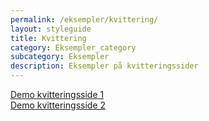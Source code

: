 ```yaml
---
permalink: /eksempler/kvittering/
layout: styleguide
title: Kvittering
category: Eksempler_category
subcategory: Eksempler
description: Eksempler på kvitteringssider
---
```

<div class="row mt-5 screenshot-gallery d-none">
  <div class="col-12 col-sm-12 col-md-4 col-lg-4">
    <a href="{{ site.baseurl }}/pages/eksempler/kvittering/kvittering-1/?r=/eksempler/kvittering/" title="Eksempelside: Kvittering 1" class="screenshot d-block"></a>
    <a class="button button-secondary mt-5" href="{{ site.baseurl }}/pages/eksempler/kvittering/kvittering-1/?r=/eksempler/kvittering/">Demo kvitteringsside 1</a>
  </div>
  <div class="col-12 col-sm-12 col-md-4 col-lg-4">
    <a href="{{ site.baseurl }}/pages/eksempler/kvittering/kvittering-2/?r=/eksempler/kvittering/" title="Eksempelside: Kvittering 2" class="screenshot d-block"></a>
    <a class="button button-secondary mt-5" href="{{ site.baseurl }}/pages/eksempler/kvittering/kvittering-2/?r=/eksempler/kvittering/">Demo kvitteringsside 2</a>
  </div>
</div>

